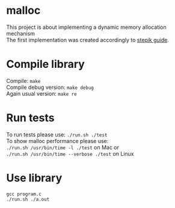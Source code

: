 # malloc
This project is about implementing a dynamic memory allocation mechanism<br>
The first implementation was created accordingly to [stepik guide](https://stepik.org/lesson/44328/step/1?unit=22140).

Compile library
===
Compile: ```make```<br>
Compile debug version: ```make debug```<br>
Again usual version: ```make re```<br>

Run tests
===
To run tests please use: ```./run.sh ./test```<br>
To show malloc performance please use:<br>
```./run.sh /usr/bin/time -l ./test``` on Mac or<br>
```./run.sh /usr/bin/time --verbose ./test``` on Linux<br>

Use library
===
```gcc program.c```<br>
```./run.sh ./a.out```
